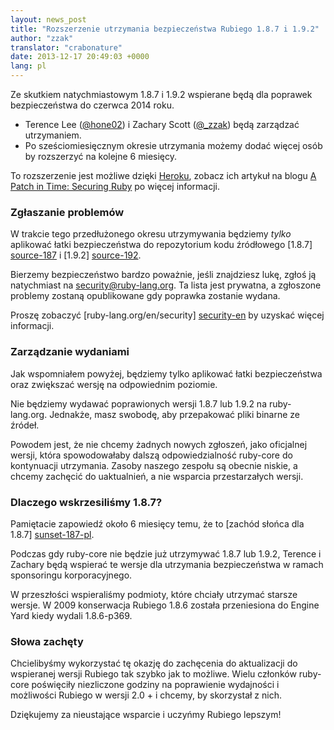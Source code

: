 ```yaml
---
layout: news_post
title: "Rozszerzenie utrzymania bezpieczeństwa Rubiego 1.8.7 i 1.9.2"
author: "zzak"
translator: "crabonature"
date: 2013-12-17 20:49:03 +0000
lang: pl
---
```


Ze skutkiem natychmiastowym 1.8.7 i 1.9.2 wspierane będą dla poprawek bezpieczeństwa
do czerwca 2014 roku.

* Terence Lee ([@hone02](https://twitter.com/hone02))
  i Zachary Scott ([@_zzak](https://twitter.com/_zzak))
  będą zarządzać utrzymaniem.
* Po sześciomiesięcznym okresie utrzymania możemy dodać więcej osób by rozszerzyć
  na kolejne 6 miesięcy.

To rozszerzenie jest możliwe dzięki [Heroku][heroku],
zobacz ich artykuł na blogu [A Patch in Time: Securing Ruby][securing-ruby]
po więcej informacji.

### Zgłaszanie problemów

W trakcie tego przedłużonego okresu utrzymywania będziemy _tylko_ aplikować
łatki bezpieczeństwa do repozytorium kodu źródłowego [1.8.7] [source-187]
i [1.9.2] [source-192].

Bierzemy bezpieczeństwo bardzo poważnie, jeśli znajdziesz lukę, zgłoś ją
natychmiast na security@ruby-lang.org. Ta lista jest prywatna, a
zgłoszone problemy zostaną opublikowane gdy poprawka zostanie wydana.

Proszę zobaczyć [ruby-lang.org/en/security] [security-en] by uzyskać więcej
informacji.

### Zarządzanie wydaniami

Jak wspomniałem powyżej, będziemy tylko aplikować łatki bezpieczeństwa oraz
zwiększać wersję na odpowiednim poziomie.

Nie będziemy wydawać poprawionych wersji 1.8.7 lub 1.9.2 na ruby-lang.org.
Jednakże, masz swobodę, aby przepakować pliki binarne ze źródeł.

Powodem jest, że nie chcemy żadnych nowych zgłoszeń, jako oficjalnej wersji,
która spowodowałaby dalszą odpowiedzialność ruby-core do kontynuacji utrzymania.
Zasoby naszego zespołu są obecnie niskie, a chcemy zachęcić do uaktualnień, a nie
wsparcia przestarzałych wersji.

### Dlaczego wskrzesiliśmy 1.8.7?

Pamiętacie zapowiedź około 6 miesięcy temu, że to
[zachód słońca dla 1.8.7] [sunset-187-pl].

Podczas gdy ruby-core nie będzie już utrzymywać 1.8.7 lub 1.9.2, Terence
i Zachary będą wspierać te wersje dla utrzymania bezpieczeństwa w ramach
sponsoringu korporacyjnego.

W przeszłości wspieraliśmy podmioty, które chciały utrzymać starsze wersje. W
2009 konserwacja Rubiego 1.8.6 została przeniesiona do Engine Yard kiedy
wydali 1.8.6-p369.

### Słowa zachęty

Chcielibyśmy wykorzystać tę okazję do zachęcenia do aktualizacji do
wspieranej wersji Rubiego tak szybko jak to możliwe. Wielu członków ruby-core
poświęciły niezliczone godziny na poprawienie wydajności i możliwości Rubiego
w wersji 2.0 + i chcemy, by skorzystał z nich.

Dziękujemy za nieustające wsparcie i uczyńmy Rubiego lepszym!

[heroku]:        http://heroku.com/
[securing-ruby]: https://blog.heroku.com/archives/2013/12/5/a_patch_in_time_securing_ruby/
[source-187]:    http://bugs.ruby-lang.org/projects/ruby-187/repository
[source-192]:    http://bugs.ruby-lang.org/projects/ruby-192/repository
[security-en]:   https://www.ruby-lang.org/en/security/
[sunset-187-pl]: https://www.ruby-lang.org/pl/news/2013/06/30/we-retire-1-8-7/
